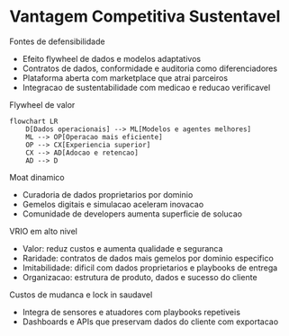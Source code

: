 # Vantagem Competitiva Sustentavel

Fontes de defensibilidade
- Efeito flywheel de dados e modelos adaptativos
- Contratos de dados, conformidade e auditoria como diferenciadores
- Plataforma aberta com marketplace que atrai parceiros
- Integracao de sustentabilidade com medicao e reducao verificavel

Flywheel de valor

```mermaid
flowchart LR
    D[Dados operacionais] --> ML[Modelos e agentes melhores]
    ML --> OP[Operacao mais eficiente]
    OP --> CX[Experiencia superior]
    CX --> AD[Adocao e retencao]
    AD --> D
```

Moat dinamico
- Curadoria de dados proprietarios por dominio
- Gemelos digitais e simulacao aceleram inovacao
- Comunidade de developers aumenta superficie de solucao

VRIO em alto nivel
- Valor: reduz custos e aumenta qualidade e seguranca
- Raridade: contratos de dados mais gemelos por dominio especifico
- Imitabilidade: dificil com dados proprietarios e playbooks de entrega
- Organizacao: estrutura de produto, dados e sucesso do cliente

Custos de mudanca e lock in saudavel
- Integra de sensores e atuadores com playbooks repetiveis
- Dashboards e APIs que preservam dados do cliente com exportacao
